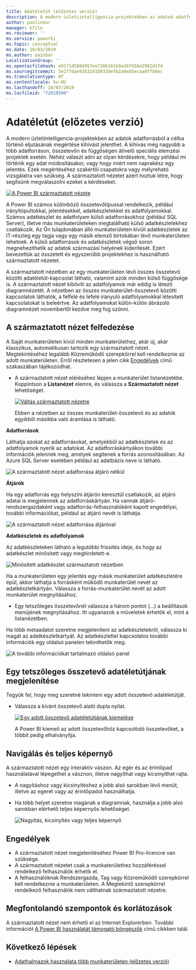 ```yaml
---
title: Adatéletút (előzetes verzió)
description: A modern üzletiintelligencia-projektekben az adatok adatforrásból a célba történő eljutásának megértése kulcsfontosságú kihívást jelent számos ügyfél számára.
author: paulinbar
manager: kfile
ms.reviewer: ''
ms.service: powerbi
ms.topic: conceptual
ms.date: 10/03/2019
ms.author: painbar
LocalizationGroup: ''
ms.openlocfilehash: e91f1d5084957ee7266161b9a34f916e2902d1f4
ms.sourcegitcommit: 5e277dae93832d10033defb2a9e85ecaa8ffb8ec
ms.translationtype: HT
ms.contentlocale: hu-HU
ms.lasthandoff: 10/07/2019
ms.locfileid: "72019590"
---
```

# <a name="data-lineage-preview"></a>Adatéletút (előzetes verzió)
A modern üzletiintelligencia-projektekben az adatok adatforrásból a célba történő eljutásának megértése kihívást jelenthet. A kihívás még nagyobb a több adatforráson, összetevőn és függőségen átívelő speciális elemzési projektek esetén.  Nehéz választ adni az olyan kérdésekre, hogy például mi történik egy adat módosításakor, vagy hogy miért nem naprakész egy jelentés. Ezek megértéséhez szakértői csapatokra vagy mélyreható vizsgálatra van szükség. A származtatott nézetet azért hoztuk létre, hogy segítsünk megválaszolni ezeket a kérdéseket.

[ ![A Power BI származtatott nézete](media/service-data-lineage/power-bi-lineage-view-cropped.png) ](media/service-data-lineage/power-bi-lineage-view-full-size.png#lightbox)
 
A Power BI számos különböző összetevőtípussal rendelkezik, például irányítópultokkal, jelentésekkel, adatkészletekkel és adatfolyamokkal. Számos adatkészlet és adatfolyam külső adatforrásokhoz (például SQL Server), illetve más munkaterületeken megtalálható külső adatkészletekhez csatlakozik. Az Ön tulajdonában álló munkaterületen kívüli adatkészletek az IT-részleg egy tagja vagy egy másik elemző birtokában lévő munkaterületen lehetnek. A külső adatforrások és adatkészletek végső soron megnehezíthetik az adatok származási helyének kiderítését. Ezért bevezettük az összetett és egyszerűbb projektekhez is használható származtatott nézetet. 

A származtatott nézetben az egy munkaterületen lévő összes összetevő közötti adatéletút-kapcsolat látható, valamint azok minden külső függősége is. A származtatott nézet kibővíti az adatfolyamok már eddig is létező diagramnézetét. A nézetben az összes munkaterület-összetevő közötti kapcsolatok láthatók, a felfelé és lefelé irányuló adatfolyamokkal létesített kapcsolatokat is beleértve. Az adatfolyamokat külön-külön ábrázoló diagramnézet novembertől kezdve meg fog szűnni.

## <a name="explore-lineage-view"></a>A származtatott nézet felfedezése

A Saját munkaterületen kívül minden munkaterülethez, akár új, akár klasszikus, automatikusan tartozik egy származtatott nézet. Megtekintéséhez legalább Közreműködő szerepkörrel kell rendelkeznie az adott munkaterületen. Erről részletesen a jelen cikk [Engedélyek](#permissions) című szakaszában tájékozódhat. 

- A származtatott nézet eléréséhez lépjen a munkaterület listanézetébe. Koppintson a **Listanézet** elemre, és válassza a **Származtatott nézet** lehetőséget.

    [ ![Váltás származtatott nézetre](media/service-data-lineage/power-bi-lineage-list-view-cropped.png) ](media/service-data-lineage/power-bi-lineage-list-view.png#lightbox)

    Ebben a nézetben az összes munkaterület-összetevő és az adatok egyikből másikba való áramlása is látható.

**Adatforrások**

Láthatja azokat az adatforrásokat, amelyekből az adatkészletek és az adatfolyamok nyerik az adatokat. Az adatforráskártyákon további információk jelennek meg, amelyek segítenek a forrás azonosításában. Az Azure SQL Server esetében például az adatbázis neve is látható.

![A származtatott nézet adatforrása átjáró nélkül](media/service-data-lineage/power-bi-lineage-data-source-no-gateway.png)
 
**Átjárók**

Ha egy adatforrás egy helyszíni átjárón keresztül csatlakozik, az átjáró adatai is megjelennek az adatforráskártyán. Ha vannak átjáró-rendszergazdaként vagy adatforrás-felhasználóként kapott engedélyei, további információkat, például az átjáró nevét is láthatja.

![A származtatott nézet adatforrása átjáróval](media/service-data-lineage/power-bi-lineage-data-source-with-gateway.png)

**Adatkészletek és adatfolyamok**
 
Az adatkészleteken látható a legutóbbi frissítés ideje, és hogy az adatkészlet minősített vagy meghirdetett-e.

![Minősített adatkészlet származtatott nézetben](media/service-data-lineage/power-bi-lineage-external-certified-dataset.png)
 
Ha a munkaterületen egy jelentés egy másik munkaterület adatkészletére épül, akkor láthatja a forrásként működő munkaterület nevét az adatkészletkártyán. Válassza a forrás-munkaterület nevét az adott munkaterület megnyitásához.
 
- Egy tetszőleges összetevőnél válassza a három pontot (...) a beállítások menüjének megnyitásához. Itt ugyanazok a műveletek érhetők el, mint a listanézetben.
  
Ha több metaadatot szeretne megjeleníteni az adatkészletekről, válassza ki magát az adatkészletkártyát. Az adatkészlettel kapcsolatos további információk egy oldalsó panelen tekinthetők meg.

![A további információkat tartalmazó oldalsó panel](media/service-data-lineage/power-bi-lineage-side-pane.png)
 
## <a name="show-lineage-for-any-artifact"></a>Egy tetszőleges összetevő adatéletútjának megjelenítése 

Tegyük fel, hogy meg szeretné tekinteni egy adott összetevő adatéletútját.

- Válassza a kívánt összetevő alatti dupla nyilat.

    [ ![Egy adott összetevő adatéletútjának kiemelése](media/service-data-lineage/power-bi-lineage-highlight-cropped.png) ](media/service-data-lineage/power-bi-lineage-highlight-full-size.png#lightbox)

    A Power BI kiemeli az adott összetevőhöz kapcsolódó összetevőket, a többit pedig elhalványítja. 

## <a name="navigation-and-full-screen"></a>Navigálás és teljes képernyő 

A származtatott nézet egy interaktív vászon. Az egér és az érintőpad használatával lépegethet a vásznon, illetve nagyíthat vagy kicsinyíthet rajta.  

- A nagyításhoz vagy kicsinyítéshez a jobb alsó sarokban lévő menüt, illetve az egeret vagy az érintőpadot használhatja. 

- Ha több helyet szeretne magának a diagramnak, használja a jobb alsó sarokban elérhető teljes képernyős lehetőséget. 

    ![Nagyítás, kicsinyítés vagy teljes képernyő](media/service-data-lineage/power-bi-lineage-zoom-full-screen.png)

## <a name="permissions"></a>Engedélyek

- A származtatott nézet megjelenítéséhez Power BI Pro-licencre van szüksége.
- A származtatott nézetet csak a munkaterülethez hozzáféréssel rendelkező felhasználók érhetik el.
- A felhasználóknak Rendszergazda, Tag vagy Közreműködő szerepkörrel kell rendelkeznie a munkaterületen. A Megtekintő szerepkörrel rendelkező felhasználók nem válthatnak származtatott nézetre.

## <a name="considerations-and-limitations"></a>Megfontolandó szempontok és korlátozások

A származtatott nézet nem érhető el az Internet Explorerben. További információt [A Power BI használatát támogató böngészők](power-bi-browsers.md) című cikkben talál.

## <a name="next-steps"></a>Következő lépések

- [Adathalmazok használata több munkaterületen (előzetes verzió)](service-datasets-across-workspaces.md)
